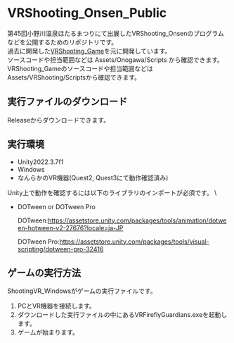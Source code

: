 # VRShooting_Onsen_Public
第45回小野川温泉ほたるまつりにて出展したVRShooting_Onsenのプログラムなどを公開するためのリポジトリです。  
過去に開発した[VRShooting_Game](https://github.com/VRUnityPJ/VRShootingGame_Public)を元に開発しています。  
ソースコードや担当範囲などは Assets/Onogawa/Scripts から確認できます。  
VRShooting_Gameのソースコードや担当範囲などはAssets/VRShooting/Scriptsから確認できます。

## 実行ファイルのダウンロード
Releaseからダウンロードできます。

## 実行環境
- Unity2022.3.7f1
- Windows
- なんらかのVR機器(Quest2, Quest3にて動作確認済み)

Unity上で動作を確認するには以下のライブラリのインポートが必須です。 \
- DOTween or DOTween Pro

  DOTween:https://assetstore.unity.com/packages/tools/animation/dotween-hotween-v2-27676?locale=ja-JP

  DOTween Pro:https://assetstore.unity.com/packages/tools/visual-scripting/dotween-pro-32416

## ゲームの実行方法
ShootingVR_Windowsがゲームの実行ファイルです。

1. PCとVR機器を接続します。
2. ダウンロードした実行ファイルの中にあるVRFireflyGuardians.exeを起動します。
3. ゲームが始まります。
